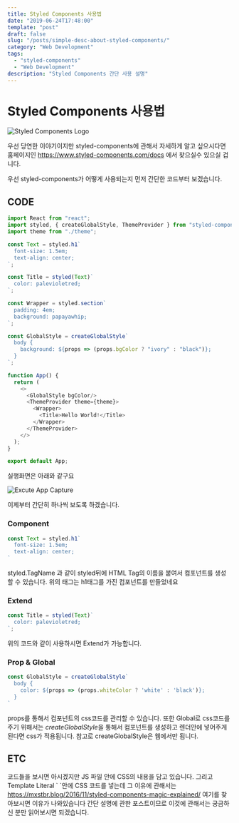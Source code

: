 ```yaml
---
title: Styled Components 사용법
date: "2019-06-24T17:48:00"
template: "post"
draft: false
slug: "/posts/simple-desc-about-styled-components/"
category: "Web Development"
tags:
  - "styled-components"
  - "Web Development"
description: "Styled Components 간단 사용 설명"
---
```


# Styled Components 사용법

![Styled Components Logo](/img/styled-components.png)

우선 당연한 이야기이지만 styled-components에 관해서 자세하게 알고 싶으시다면 
홈페이지인 https://www.styled-components.com/docs 에서 찾으실수 있으실 겁니다.

우선 styled-components가 어떻게 사용되는지 먼저 간단한 코드부터 보겠습니다.

## CODE

```javascript
import React from "react";
import styled, { createGlobalStyle, ThemeProvider } from "styled-components";
import theme from "./theme";

const Text = styled.h1`
  font-size: 1.5em;
  text-align: center;
`;

const Title = styled(Text)`
  color: palevioletred;
`;

const Wrapper = styled.section`
  padding: 4em;
  background: papayawhip;
`;

const GlobalStyle = createGlobalStyle`
  body {
    background: ${props => (props.bgColor ? "ivory" : "black")};
  }
`;

function App() {
  return (
    <>
      <GlobalStyle bgColor/>
      <ThemeProvider theme={theme}>
        <Wrapper>
          <Title>Hello World!</Title>
        </Wrapper>
      </ThemeProvider>
    </>
  );
}

export default App;
```

실행화면은 아래와 같구요

![Excute App Capture](/img/styled-components-app.png)


이제부터 간단히 하나씩 보도록 하겠습니다.

### Component

```javascript
const Text = styled.h1`
  font-size: 1.5em;
  text-align: center;
`
```

styled.TagName 과 같이 styled뒤에 HTML Tag의 이름을 붙여서 컴포넌트를 생성할 수 있습니다. 
위의 태그는 h1태그를 가진 컴포넌트를 만들었네요

### Extend

```javascript
const Title = styled(Text)`
  color: palevioletred;
`;
```

위의 코드와 같이 사용하시면 Extend가 가능합니다.

### Prop & Global

```javascript
const GlobalStyle = createGlobalStyle`
  body {
    color: ${props => (props.whiteColor ? 'white' : 'black')};
  }
`
```

props를 통해서 컴포넌트의 css코드를 관리할 수 있습니다. 또한 Global로 css코드를 주기 위해서는 *createGlobalStyle*을 통해서 컴포넌트를 생성하고 렌더안에 넣어주게 된다면 css가 적용됩니다. 참고로 createGlobalStyle은 웹에서만 됩니다. 



## ETC
코드들을 보시면 아시겠지만 JS 파일 안에 CSS의 내용을 담고 있습니다. 그리고 Template Literal  \` \`안에 CSS 코드를 넣는데 그 이유에 관해서는 https://mxstbr.blog/2016/11/styled-components-magic-explained/ 여기를 찾아보시면 이유가 나와있습니다 간단 설명에 관한 포스트이므로 이것에 관해서는 궁금하신 분만 읽어보시면 되겠습니다.